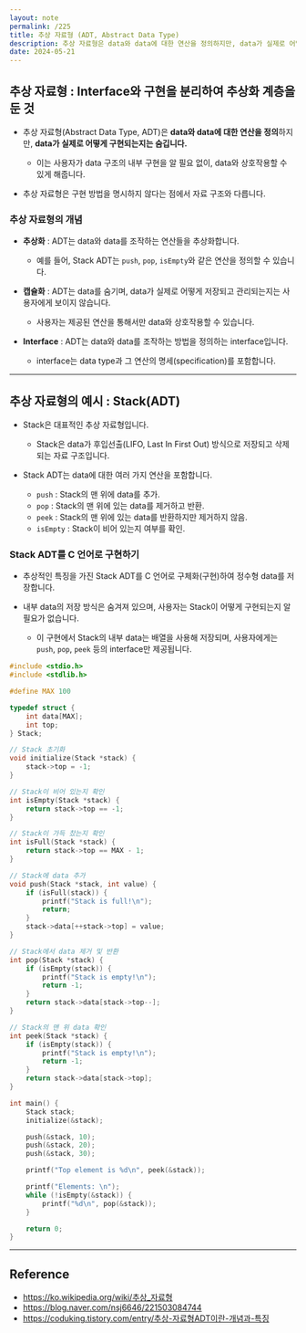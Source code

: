 ```yaml
---
layout: note
permalink: /225
title: 추상 자료형 (ADT, Abstract Data Type)
description: 추상 자료형은 data와 data에 대한 연산을 정의하지만, data가 실제로 어떻게 구현되는지는 숨깁니다.
date: 2024-05-21
---
```



## 추상 자료형 : Interface와 구현을 분리하여 추상화 계층을 둔 것

- 추상 자료형(Abstract Data Type, ADT)은 **data와 data에 대한 연산을 정의**하지만, **data가 실제로 어떻게 구현되는지는 숨깁니다.**
    - 이는 사용자가 data 구조의 내부 구현을 알 필요 없이, data와 상호작용할 수 있게 해줍니다.

- 추상 자료형은 구현 방법을 명시하지 않다는 점에서 자료 구조와 다릅니다.


### 추상 자료형의 개념

- **추상화** : ADT는 data와 data를 조작하는 연산들을 추상화합니다.
    - 예를 들어, Stack ADT는 `push`, `pop`, `isEmpty`와 같은 연산을 정의할 수 있습니다.

- **캡슐화** : ADT는 data를 숨기며, data가 실제로 어떻게 저장되고 관리되는지는 사용자에게 보이지 않습니다.
    - 사용자는 제공된 연산을 통해서만 data와 상호작용할 수 있습니다.

- **Interface** : ADT는 data와 data를 조작하는 방법을 정의하는 interface입니다.
    - interface는 data type과 그 연산의 명세(specification)를 포함합니다.


---


## 추상 자료형의 예시 : Stack(ADT)

- Stack은 대표적인 추상 자료형입니다.
    - Stack은 data가 후입선출(LIFO, Last In First Out) 방식으로 저장되고 삭제되는 자료 구조입니다.

- Stack ADT는 data에 대한 여러 가지 연산을 포함합니다.
    - `push` : Stack의 맨 위에 data를 추가.
    - `pop` : Stack의 맨 위에 있는 data를 제거하고 반환.
    - `peek` : Stack의 맨 위에 있는 data를 반환하지만 제거하지 않음.
    - `isEmpty` : Stack이 비어 있는지 여부를 확인.


### Stack ADT를 C 언어로 구현하기

- 추상적인 특징을 가진 Stack ADT를 C 언어로 구체화(구현)하여 정수형 data를 저장합니다.

- 내부 data의 저장 방식은 숨겨져 있으며, 사용자는 Stack이 어떻게 구현되는지 알 필요가 없습니다.
    - 이 구현에서 Stack의 내부 data는 배열을 사용해 저장되며, 사용자에게는 `push`, `pop`, `peek` 등의 interface만 제공됩니다.

```c
#include <stdio.h>
#include <stdlib.h>

#define MAX 100

typedef struct {
    int data[MAX];
    int top;
} Stack;

// Stack 초기화
void initialize(Stack *stack) {
    stack->top = -1;
}

// Stack이 비어 있는지 확인
int isEmpty(Stack *stack) {
    return stack->top == -1;
}

// Stack이 가득 찼는지 확인
int isFull(Stack *stack) {
    return stack->top == MAX - 1;
}

// Stack에 data 추가
void push(Stack *stack, int value) {
    if (isFull(stack)) {
        printf("Stack is full!\n");
        return;
    }
    stack->data[++stack->top] = value;
}

// Stack에서 data 제거 및 반환
int pop(Stack *stack) {
    if (isEmpty(stack)) {
        printf("Stack is empty!\n");
        return -1;
    }
    return stack->data[stack->top--];
}

// Stack의 맨 위 data 확인
int peek(Stack *stack) {
    if (isEmpty(stack)) {
        printf("Stack is empty!\n");
        return -1;
    }
    return stack->data[stack->top];
}

int main() {
    Stack stack;
    initialize(&stack);

    push(&stack, 10);
    push(&stack, 20);
    push(&stack, 30);

    printf("Top element is %d\n", peek(&stack));

    printf("Elements: \n");
    while (!isEmpty(&stack)) {
        printf("%d\n", pop(&stack));
    }

    return 0;
}
```


---


## Reference

- <https://ko.wikipedia.org/wiki/추상_자료형>
- <https://blog.naver.com/nsj6646/221503084744>
- <https://coduking.tistory.com/entry/추상-자료형ADT이란-개념과-특징>